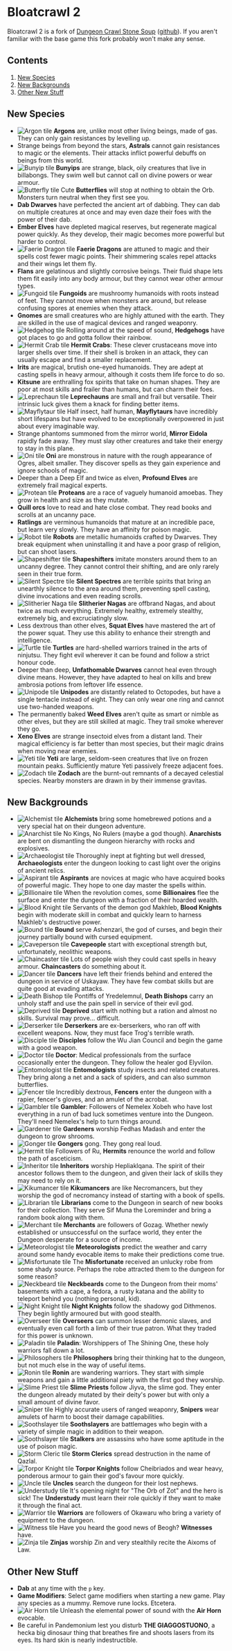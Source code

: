 # Bloatcrawl 2

Bloatcrawl 2 is a fork of [Dungeon Crawl Stone Soup](https://crawl.develz.org/) ([github](https://github.com/crawl/crawl)). If you aren't familiar with the base game this fork probably won't make any sense.

## Contents

1. [New Species](#new-species)
2. [New Backgrounds](#new-backgrounds)
3. [Other New Stuff](#other-new-stuff)

## New Species

* ![Argon tile](crawl-ref/source/rltiles/player/base/argon_m.png) **Argons** are, unlike most other living beings, made of gas. They can only gain resistances by levelling up.
* Strange beings from beyond the stars, **Astrals** cannot gain resistances to magic or the elements. Their attacks inflict powerful debuffs on beings from this world.
* ![Bunyip tile](crawl-ref/source/rltiles/player/base/bunyip_m.png) **Bunyips** are strange, black, oily creatures that live in billabongs. They swim well but cannot call on divine powers or wear armour.
* ![Butterfly tile](crawl-ref/source/rltiles/player/base/butterfly.png) Cute **Butterflies** will stop at nothing to obtain the Orb. Monsters turn neutral when they first see you.
* **Dab Dwarves** have perfected the ancient art of dabbing. They can dab on multiple creatures at once and may even daze their foes with the power of their dab.
* **Ember Elves** have depleted magical reserves, but regenerate magical power quickly. As they develop, their magic becomes more powerful but harder to control.
* ![Faerie Dragon tile](crawl-ref/source/rltiles/player/base/faerie_dragon.png) **Faerie Dragons** are attuned to magic and their spells cost fewer magic points. Their shimmering scales repel attacks and their wings let them fly.
* **Flans** are gelatinous and slightly corrosive beings. Their fluid shape lets them fit easily into any body armour, but they cannot wear other armour types.
* ![Fungoid tile](crawl-ref/source/rltiles/player/base/fungoid.png) **Fungoids** are mushroomy humanoids with roots instead of feet. They cannot move when monsters are around, but release confusing spores at enemies when they attack.
* **Gnomes** are small creatures who are highly attuned with the earth. They are skilled in the use of magical devices and ranged weaponry.
* ![Hedgehog tile](crawl-ref/source/rltiles/player/base/hedgehog.png) Rolling around at the speed of sound, **Hedgehogs** have got places to go and gotta follow their rainbow.
* ![Hermit Crab tile](crawl-ref/source/rltiles/player/base/hermit_crab.png) **Hermit Crabs**: These clever crustaceans move into larger shells over time. If their shell is broken in an attack, they can usually escape and find a smaller replacement.
* **Irits** are magical, brutish one-eyed humanoids. They are adept at casting spells in heavy armour, although it costs them life force to do so.
* **Kitsune** are enthralling fox spirits that take on human shapes. They are poor at most skills and frailer than humans, but can charm their foes.
* ![Leprechaun tile](crawl-ref/source/rltiles/player/base/leprechaun_m.png) **Leprechauns** are small and frail but versatile. Their intrinsic luck gives them a knack for finding better items.
* ![Mayflytaur tile](crawl-ref/source/rltiles/player/base/mayflytaur.png) Half insect, half human, **Mayflytaurs** have incredibly short lifespans but have evolved to be exceptionally overpowered in just about every imaginable way.
* Strange phantoms summoned from the mirror world, **Mirror Eidola** rapidly fade away. They must slay other creatures and take their energy to stay in this plane.
* ![Oni tile](crawl-ref/source/rltiles/player/base/oni_m.png) **Oni** are monstrous in nature with the rough appearance of Ogres, albeit smaller. They discover spells as they gain experience and ignore schools of magic.
* Deeper than a Deep Elf and twice as elven, **Profound Elves** are extremely frail magical experts.
* ![Protean tile](crawl-ref/source/rltiles/player/base/protean_m.png) **Proteans** are a race of vaguely humanoid amoebas. They grow in health and size as they mutate.
* **Quill orcs** love to read and hate close combat. They read books and scrolls at an uncanny pace.
* **Ratlings** are verminous humanoids that mature at an incredible pace, but learn very slowly. They have an affinity for poison magic.
* ![Robot tile](crawl-ref/source/rltiles/player/base/robot.png) **Robots** are metallic humanoids crafted by Dwarves. They break equipment when uninstalling it and have a poor grasp of religion, but can shoot lasers.
* ![Shapeshifter tile](crawl-ref/source/rltiles/player/base/shapeshifter.png) **Shapeshifters** imitate monsters around them to an uncanny degree. They cannot control their shifting, and are only rarely seen in their true form.
* ![Silent Spectre tile](crawl-ref/source/rltiles/player/base/silent_spectre.png) **Silent Spectres** are terrible spirits that bring an unearthly silence to the area around them, preventing spell casting, divine invocations and even reading scrolls.
* ![Slitherier Naga tile](crawl-ref/source/rltiles/player/base/naga_m.png) **Slitherier Nagas** are offbrand Nagas, and about twice as much everything. Extremely healthy, extremely stealthy, extremely big, and excruciatingly slow.
* Less dextrous than other elves, **Squat Elves** have mastered the art of the power squat. They use this ability to enhance their strength and intelligence.
* ![Turtle tile](crawl-ref/source/rltiles/player/base/turtle.png) **Turtles** are hard-shelled warriors trained in the arts of ninjutsu. They fight evil wherever it can be found and follow a strict honour code.
* Deeper than deep, **Unfathomable Dwarves** cannot heal even through divine means. However, they have adapted to heal on kills and brew ambrosia potions from leftover life essence.
* ![Unipode tile](crawl-ref/source/rltiles/player/base/unipode.png) **Unipodes** are distantly related to Octopodes, but have a single tentacle instead of eight. They can only wear one ring and cannot use two-handed weapons.
* The permanently baked **Weed Elves** aren't quite as smart or nimble as other elves, but they are still skilled at magic. They trail smoke wherever they go.
* **Xeno Elves** are strange insectoid elves from a distant land. Their magical efficiency is far better than most species, but their magic drains when moving near enemies.
* ![Yeti tile](crawl-ref/source/rltiles/player/base/yeti_m.png) **Yeti** are large, seldom-seen creatures that live on frozen mountain peaks. Sufficiently mature Yeti passively freeze adjacent foes.
* ![Zodach tile](crawl-ref/source/rltiles/player/base/zodach.png) **Zodach** are the burnt-out remnants of a decayed celestial species. Nearby monsters are drawn in by their immense gravitas.


## New Backgrounds

* ![Alchemist tile](crawl-ref/source/rltiles/gui/backgrounds/Al.png) **Alchemists** bring some homebrewed potions and a very special hat on their dungeon adventure.
* ![Anarchist tile](crawl-ref/source/rltiles/gui/backgrounds/Anarchist.png) No Kings, No Rulers (maybe a god though). **Anarchists** are bent on dismantling the dungeon hierarchy with rocks and explosives.
* ![Archaeologist tile](crawl-ref/source/rltiles/gui/backgrounds/Ac.png) Thoroughly inept at fighting but well dressed, **Archaeologists** enter the dungeon looking to cast light over the origins of ancient relics.
* ![Aspirant tile](crawl-ref/source/rltiles/gui/backgrounds/Ap.png) **Aspirants** are novices at magic who have acquired books of powerful magic. They hope to one day master the spells within.
* ![Billionaire tile](crawl-ref/source/rltiles/gui/backgrounds/Bi.png) When the revolution comes, some **Billionaires** flee the surface and enter the dungeon with a fraction of their hoarded wealth.
* ![Blood Knight tile](crawl-ref/source/rltiles/gui/backgrounds/BK.png) Servants of the demon god Makhleb, **Blood Knights** begin with moderate skill in combat and quickly learn to harness Makhleb's destructive power.
* ![Bound tile](crawl-ref/source/rltiles/gui/backgrounds/Bo.png) **Bound** serve Ashenzari, the god of curses, and begin their journey partially bound with cursed equipment.
* ![Caveperson tile](crawl-ref/source/rltiles/gui/backgrounds/Ca.png) **Cavepeople** start with exceptional strength but, unfortunately, neolithic weapons.
* ![Chaincaster tile](crawl-ref/source/rltiles/gui/backgrounds/Ch.png) Lots of people wish they could cast spells in heavy armour. **Chaincasters** do something about it.
* ![Dancer tile](crawl-ref/source/rltiles/gui/backgrounds/Da.png) **Dancers** have left their friends behind and entered the dungeon in service of Uskayaw. They have few combat skills but are quite good at evading attacks.
* ![Death Bishop tile](crawl-ref/source/rltiles/gui/backgrounds/DB.png) Pontiffs of Yredelemnul, **Death Bishops** carry an unholy staff and use the pain spell in service of their evil god.
* ![Deprived tile](crawl-ref/source/rltiles/gui/backgrounds/De.png) **Deprived** start with nothing but a ration and almost no skills. Survival may prove... difficult.
* ![Derserker tile](crawl-ref/source/rltiles/gui/backgrounds/Ds.png) **Derserkers** are ex-berserkers, who ran off with excellent weapons. Now, they must face Trog's terrible wrath.
* ![Disciple tile](crawl-ref/source/rltiles/gui/backgrounds/Di.png) **Disciples** follow the Wu Jian Council and begin the game with a good weapon.
* ![Doctor tile](crawl-ref/source/rltiles/gui/backgrounds/Dr.png) **Doctor**: Medical professionals from the surface occasionally enter the dungeon. They follow the healer god Elyvilon.
* ![Entomologist tile](crawl-ref/source/rltiles/gui/backgrounds/Et.png) **Entomologists** study insects and related creatures. They bring along a net and a sack of spiders, and can also summon butterflies.
* ![Fencer tile](crawl-ref/source/rltiles/gui/backgrounds/Fn.png) Incredibly dextrous, **Fencers** enter the dungeon with a rapier, fencer's gloves, and an amulet of the acrobat.
* ![Gambler tile](crawl-ref/source/rltiles/gui/backgrounds/Ga.png) **Gambler**: Followers of Nemelex Xobeh who have lost everything in a run of bad luck sometimes venture into the Dungeon. They'll need Nemelex's help to turn things around.
* ![Gardener tile](crawl-ref/source/rltiles/gui/backgrounds/Gr.png) **Gardeners** worship Fedhas Madash and enter the dungeon to grow shrooms.
* ![Gonger tile](crawl-ref/source/rltiles/gui/backgrounds/Go.png) **Gongers** gong. They gong real loud.
* ![Hermit tile](crawl-ref/source/rltiles/gui/backgrounds/Hm.png) Followers of Ru, **Hermits** renounce the world and follow the path of asceticism.
* ![Inheritor tile](crawl-ref/source/rltiles/gui/backgrounds/In.png) **Inheritors** worship Hepliaklqana. The spirit of their ancestor follows them to the dungeon, and given their lack of skills they may need to rely on it.
* ![Kikumancer tile](crawl-ref/source/rltiles/gui/backgrounds/Ki.png) **Kikumancers** are like Necromancers, but they worship the god of necromancy instead of starting with a book of spells.
* ![Librarian tile](crawl-ref/source/rltiles/gui/backgrounds/Li.png) **Librarians** come to the Dungeon in search of new books for their collection. They serve Sif Muna the Loreminder and bring a random book along with them.
* ![Merchant tile](crawl-ref/source/rltiles/gui/backgrounds/Merchant.png) **Merchants** are followers of Gozag. Whether newly established or unsuccessful on the  surface world, they enter the Dungeon desperate for a source of income.
* ![Meteorologist tile](crawl-ref/source/rltiles/gui/backgrounds/Me.png) **Meteorologists** predict the weather and carry around some handy evocable items to make their predictions come true.
* ![Misfortunate tile](crawl-ref/source/rltiles/gui/backgrounds/Mi.png) The **Misfortunate** received an unlucky robe from some shady source. Perhaps the robe attracted them to the dungeon for some reason?
* ![Neckbeard tile](crawl-ref/source/rltiles/gui/backgrounds/Nb.png) **Neckbeards** come to the Dungeon from their moms' basements with a cape, a fedora, a rusty katana and the ability to teleport behind you (nothing personal, kid).
* ![Night Knight tile](crawl-ref/source/rltiles/gui/backgrounds/NK.png) **Night Knights** follow the shadowy god Dithmenos. They begin lightly armoured but with good stealth.
* ![Overseer tile](crawl-ref/source/rltiles/gui/backgrounds/Ov.png) **Overseers** can summon lesser demonic slaves, and eventually even call forth a limb of their true patron. What they traded for this power is unknown.
* ![Paladin tile](crawl-ref/source/rltiles/gui/backgrounds/Pa.png) **Paladin**: Worshippers of The Shining One, these holy warriors fall down a lot.
* ![Philosophers tile](crawl-ref/source/rltiles/gui/backgrounds/Ph.png) **Philosophers** bring their thinking hat to the dungeon, but not much else in the way of useful items.
* ![Ronin tile](crawl-ref/source/rltiles/gui/backgrounds/Ro.png) **Ronin** are wandering warriors. They start with simple weapons and gain a little additional piety with the first god they worship.
* ![Slime Priest tile](crawl-ref/source/rltiles/gui/backgrounds/SP.png) **Slime Priests** follow Jiyva, the slime god. They enter the dungeon already mutated by their deity's power but with only a small amount of divine favor.
* ![Sniper tile](crawl-ref/source/rltiles/gui/backgrounds/Sn.png) Highly accurate users of ranged weaponry, **Snipers** wear amulets of harm to boost their damage capabilities.
* ![Soothslayer tile](crawl-ref/source/rltiles/gui/backgrounds/So.png) **Soothslayers** are battlemages who begin with a variety of simple magic in addition to their weapon.
* ![Soothslayer tile](crawl-ref/source/rltiles/gui/backgrounds/St.png) **Stalkers** are assassins who have some aptitude in the use of poison magic.
* ![Storm Cleric tile](crawl-ref/source/rltiles/gui/backgrounds/SC.png) **Storm Clerics** spread destruction in the name of Qazlal.
* ![Torpor Knight tile](crawl-ref/source/rltiles/gui/backgrounds/TK.png) **Torpor Knights** follow Cheibriados and wear heavy, ponderous armour to gain their god's favour more quickly.
* ![Uncle tile](crawl-ref/source/rltiles/gui/backgrounds/Un.png) **Uncles** search the dungeon for their lost nephews.
* ![Understudy tile](crawl-ref/source/rltiles/gui/backgrounds/Us.png) It's opening night for "The Orb of Zot" and the hero is sick! The **Understudy** must learn their role quickly if they want to make it through the final act.
* ![Warrior tile](crawl-ref/source/rltiles/gui/backgrounds/Wa.png) **Warriors** are followers of Okawaru who bring a variety of equipment to the dungeon.
* ![Witness tile](crawl-ref/source/rltiles/gui/backgrounds/Wi.png) Have you heard the good news of Beogh? **Witnesses** have.
* ![Zinja tile](crawl-ref/source/rltiles/gui/backgrounds/Zi.png) **Zinjas** worship Zin and very stealthily recite the Aixoms of Law.

## Other New Stuff

* **Dab** at any time with the `p` key.
* **Game Modifiers**: Select game modifiers when starting a new game. Play any species as a mummy. Remove rune locks. Etcetera.
* ![Air Horn tile](crawl-ref/source/rltiles/item/misc/misc_air_horn.png) Unleash the elemental power of sound with the **Air Horn** evocable.
* Be careful in  Pandemonium lest you disturb **THE GIAGGOSTUONO**, a hecka big dinosaur thing that breathes fire and shoots lasers from its eyes. Its hard skin is nearly indestructible.
